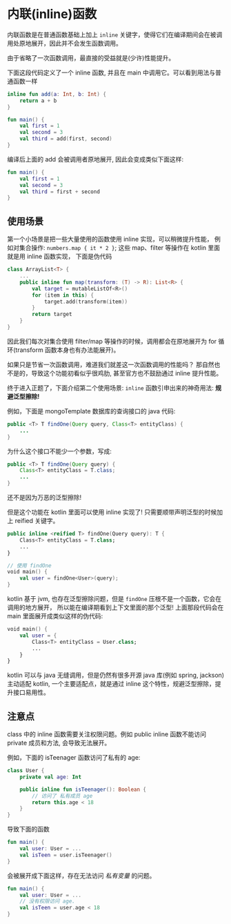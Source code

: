 # 内联(inline)函数

内联函数是在普通函数基础上加上 `inline` 关键字，使得它们在编译期间会在被调用处原地展开，因此并不会发生函数调用。

由于省略了一次函数调用，最直接的受益就是(少许)性能提升。

下面这段代码定义了一个 inline 函数, 并且在 main 中调用它。可以看到用法与普通函数一样

```kotlin
inline fun add(a: Int, b: Int) {
    return a + b
}

fun main() {
    val first = 1
    val second = 3
    val third = add(first, second)
}
```

编译后上面的 add 会被调用者原地展开, 因此会变成类似下面这样:

```kotlin
fun main() {
    val first = 1
    val second = 3
    val third = first + second
}
```

## 使用场景

第一个小场景是把一些大量使用的函数使用 inline 实现，可以稍微提升性能，
例如对集合操作: `numbers.map { it * 2 }`;
这些 map、filter 等操作在 kotlin 里面就是用 inline 函数实现，
下面是伪代码

```kotlin
class ArrayList<T> {
    ...
    public inline fun map(transform: (T) -> R): List<R> {
        val target = mutableListOf<R>()
        for (item in this) {
            target.add(transform(item))
        }
        return target
    }
}
```

因此我们每次对集合使用 filter/map 等操作的时候，调用都会在原地展开为 for 循环(transform 函数本身也有办法能展开)。

如果只是节省一次函数调用，难道我们就差这一次函数调用的性能吗？
那自然也不是的，导致这个功能初看似乎很鸡肋, 甚至官方也不鼓励通过 inline 提升性能。

终于进入正题了，下面介绍第二个使用场景: `inline` 函数引申出来的神奇用法: **规避泛型擦除!**

例如，下面是 mongoTemplate 数据库的查询接口的 java 代码:

```java
public <T> T findOne(Query query, Class<T> entityClass) {
    ...
}
```

为什么这个接口不能少一个参数，写成:

```java
public <T> T findOne(Query query) {
    Class<T> entityClass = T.class;
    ...
}
```

还不是因为万恶的泛型擦除!

但是这个功能在 kotlin 里面可以使用 inline 实现了! 只需要顺带声明泛型的时候加上 reified 关键字。

```kotlin
public inline <reified T> findOne(Query query): T {
    Class<T> entityClass = T.class;
    ...
}

// 使用 findOne
void main() {
    val user = findOne<User>(query);
}
```

kotlin 基于 jvm, 也存在泛型擦除问题，但是 `findOne` 压根不是一个函数，它会在调用的地方展开，
所以能在编译期看到上下文里面的那个泛型! 上面那段代码会在 main 里面展开成类似这样的伪代码:

```kotlin
void main() {
    val user = {
        Class<T> entityClass = User.class;
        ...
    }
}
```

kotlin 可以与 java 无缝调用，但是仍然有很多开源 java 库(例如 spring, jackson)主动适配 kotlin,
一个主要适配点，就是通过 inline 这个特性，规避泛型擦除，提升接口易用性。

## 注意点

class 中的 inline 函数需要关注权限问题。例如 public inline 函数不能访问 private 成员和方法, 会导致无法展开。

例如，下面的 isTeenager 函数访问了私有的 age:

```kotlin
class User {
    private val age: Int

    public inline fun isTeenager(): Boolean {
        // 访问了 私有成员 age
        return this.age < 18
    }
}
```

导致下面的函数

```kotlin
fun main() {
    val user: User = ...
    val isTeen = user.isTeenager()
}
```

会被展开成下面这样，存在无法访问 _私有变量_ 的问题。

```kotlin
fun main() {
    val user: User = ...
    // 没有权限访问 age.
    val isTeen = user.age < 18
}
```

